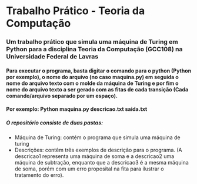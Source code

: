 # Trabalho Prático - Teoria da Computação
### Um trabalho prático que simula uma máquina de Turing em Python para a disciplina Teoria da Computação (GCC108) na Universidade Federal de Lavras

#### Para executar o programa, basta digitar o comando para o python (Python por exemplo), o nome do arquivo (no caso maquina.py) em seguida o nome do arquivo texto com o molde da máquina de Turing e por fim o nome do arquivo texto a ser gerado com as fitas de cada transição (Cada comando/arquivo separado por um espaço).
#### Por exemplo: Python maquina.py descricao.txt saida.txt
##### O repositório consiste de duas pastas:
- Máquina de Turing: contém o programa que simula uma máquina de turing
- Descrições: contêm três exemplos de descrição para o programa. (A descricao1 representa uma máquina de soma e a descricao2 uma máquina de subtração, enquanto que a descricao3 é a mesma máquina de soma, porém com um erro proposital na fita para ilustrar o tratamento do erro).
